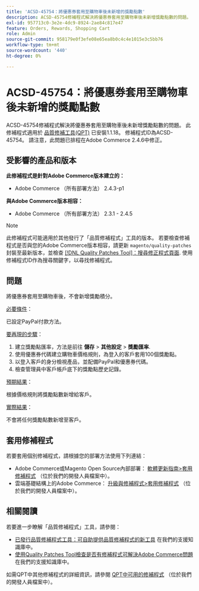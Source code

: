 ```yaml
---
title: 'ACSD-45754：將優惠券套用至購物車後未新增的獎勵點數'
description: ACSD-45754修補程式解決將優惠券套用至購物車後未新增獎勵點數的問題。 安裝[Quality Patches Tool (QPT)](/help/announcements/adobe-commerce-announcements/magento-quality-patches-released-new-tool-to-self-serve-quality-patches.md) 1.1.18後，即可使用此修補程式。 修補程式ID為ACSD-45754。 請注意，此問題已排程在Adobe Commerce 2.4.6中修正。
exl-id: 957713c0-3e2e-4dc9-8924-2ae84c817e47
feature: Orders, Rewards, Shopping Cart
role: Admin
source-git-commit: 958179e0f3efe08e65ea8b0c4c4e1015e3c5bb76
workflow-type: tm+mt
source-wordcount: '440'
ht-degree: 0%

---
```


# ACSD-45754：將優惠券套用至購物車後未新增的獎勵點數

ACSD-45754修補程式解決將優惠券套用至購物車後未新增獎勵點數的問題。 此修補程式適用於 [品質修補工具(QPT)](/help/announcements/adobe-commerce-announcements/magento-quality-patches-released-new-tool-to-self-serve-quality-patches.md) 已安裝1.1.18。 修補程式ID為ACSD-45754。 請注意，此問題已排程在Adobe Commerce 2.4.6中修正。

## 受影響的產品和版本

**此修補程式是針對Adobe Commerce版本建立的：**

* Adobe Commerce （所有部署方法） 2.4.3-p1

**與Adobe Commerce版本相容：**

* Adobe Commerce （所有部署方法） 2.3.1 - 2.4.5

>[!NOTE]
>
>此修補程式可能適用於其他發行了「品質修補程式」工具的版本。 若要檢查修補程式是否與您的Adobe Commerce版本相容，請更新 `magento/quality-patches` 封裝至最新版本，並檢查 [[!DNL Quality Patches Tool]：搜尋修正程式頁面](https://devdocs.magento.com/quality-patches/tool.html#patch-grid). 使用修補程式ID作為搜尋關鍵字，以尋找修補程式。

## 問題

將優惠券套用至購物車後，不會新增獎勵積分。

<u>必要條件</u>：

已設定PayPal付款方法。

<u>要再現的步驟</u>：

1. 建立獎勵點匯率，方法是前往 **儲存** > **其他設定** > **獎勵匯率**.
1. 使用優惠券代碼建立購物車價格規則，為登入的客戶套用100個獎勵點。
1. 以登入客戶的身分檢視產品，並配備PayPal和優惠券代碼。
1. 檢查管理員中客戶帳戶底下的獎勵點歷史記錄。

<u>預期結果</u>：

根據價格規則將獎勵點數新增給客戶。

<u>實際結果</u>：

不會將任何獎勵點數新增至客戶。

## 套用修補程式

若要套用個別修補程式，請根據您的部署方法使用下列連結：

* Adobe Commerce或Magento Open Source內部部署： [軟體更新指南>套用修補程式](https://devdocs.magento.com/guides/v2.4/comp-mgr/patching/mqp.html) （位於我們的開發人員檔案中）。
* 雲端基礎結構上的Adobe Commerce： [升級與修補程式>套用修補程式](https://devdocs.magento.com/cloud/project/project-patch.html) （位於我們的開發人員檔案中）。

## 相關閱讀

若要進一步瞭解「品質修補程式」工具，請參閱：

* [已發行品質修補程式工具：可自助提供品質修補程式的新工具](/help/announcements/adobe-commerce-announcements/magento-quality-patches-released-new-tool-to-self-serve-quality-patches.md) 在我們的支援知識庫中。
* [使用Quality Patches Tool檢查是否有修補程式可解決Adobe Commerce問題](/help/support-tools/patches-available-in-qpt-tool/check-patch-for-magento-issue-with-magento-quality-patches.md) 在我們的支援知識庫中。

如需QPT中其他修補程式的詳細資訊，請參閱 [QPT中可用的修補程式](https://devdocs.magento.com/quality-patches/tool.html#patch-grid) （位於我們的開發人員檔案中）。

